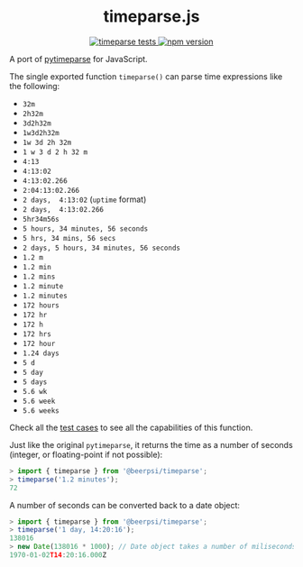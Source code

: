 <h1 align="center">timeparse.js</h1>

<p align="center">
  <a href="https://github.com/beerpiss/timeparse/actions/workflows/test.yaml">
    <img src="https://github.com/beerpiss/timeparse/actions/workflows/test.yaml/badge.svg" alt="timeparse tests">
  </a>
  <a href="https://www.npmjs.com/package/@beerpsi/timeparse">
    <img src="https://img.shields.io/npm/v/@beerpsi/timeparse" alt="npm version">
  </a>
</p>


A port of [pytimeparse](https://github.com/wroberts/pytimeparse) for JavaScript.

The single exported function `timeparse()` can parse time expressions like the following:
- `32m`
- `2h32m`
- `3d2h32m`
- `1w3d2h32m`
- `1w 3d 2h 32m`
- `1 w 3 d 2 h 32 m`
- `4:13`
- `4:13:02`
- `4:13:02.266`
- `2:04:13:02.266`
- `2 days,  4:13:02` (`uptime` format)
- `2 days,  4:13:02.266`
- `5hr34m56s`
- `5 hours, 34 minutes, 56 seconds`
- `5 hrs, 34 mins, 56 secs`
- `2 days, 5 hours, 34 minutes, 56 seconds`
- `1.2 m`
- `1.2 min`
- `1.2 mins`
- `1.2 minute`
- `1.2 minutes`
- `172 hours`
- `172 hr`
- `172 h`
- `172 hrs`
- `172 hour`
- `1.24 days`
- `5 d`
- `5 day`
- `5 days`
- `5.6 wk`
- `5.6 week`
- `5.6 weeks`

Check all the [test cases](https://github.com/beerpiss/timeparse/blob/trunk/tests/index.test.ts) 
to see all the capabilities of this function.

Just like the original `pytimeparse`, it returns the time as a number of seconds (integer, or floating-point
if not possible):
```js
> import { timeparse } from '@beerpsi/timeparse';
> timeparse('1.2 minutes');
72
```

A number of seconds can be converted back to a date object:
```js
> import { timeparse } from '@beerpsi/timeparse';
> timeparse('1 day, 14:20:16');
138016
> new Date(138016 * 1000); // Date object takes a number of miliseconds
1970-01-02T14:20:16.000Z
```

